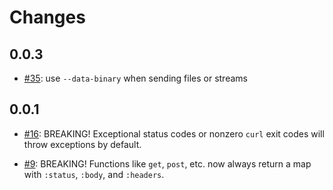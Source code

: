 # Changes

## 0.0.3

- [#35](https://github.com/babashka/babashka.curl/issues/35): use
  `--data-binary` when sending files or streams

## 0.0.1

- [#16](https://github.com/babashka/babashka.curl/issues/16): BREAKING!
  Exceptional status codes or nonzero `curl` exit codes will throw exceptions by
  default.

- [#9](https://github.com/babashka/babashka.curl/issues/9): BREAKING! Functions
  like `get`, `post`, etc. now always return a map with `:status`, `:body`, and
  `:headers`.
